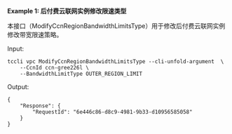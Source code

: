 **Example 1: 后付费云联网实例修改限速类型**

本接口（ModifyCcnRegionBandwidthLimitsType）用于修改后付费云联网实例修改带宽限速策略。

Input: 

```
tccli vpc ModifyCcnRegionBandwidthLimitsType --cli-unfold-argument  \
    --CcnId ccn-gree226l \
    --BandwidthLimitType OUTER_REGION_LIMIT
```

Output: 
```
{
    "Response": {
        "RequestId": "6e446c86-d8c9-4981-9b33-d10956585058"
    }
}
```

